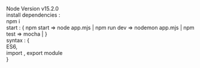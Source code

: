 Node Version v15.2.0
<br/>
install dependencies : <br/>
npm i
<br/>
start : {
    npm start => node app.mjs |
    npm run dev => nodemon app.mjs |
    npm test => mocha | 
}
<br/>
syntax : {<br/>
    ES6, <br/>
    import , export module <br/>
}


